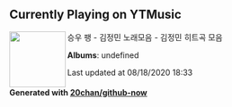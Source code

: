 ## Currently Playing on YTMusic

[<img align="left" width="100" src="https://i.ytimg.com/vi/qZHhJtnlqx8/sddefault.jpg?sqp=-oaymwEWCJADEOEBIAQqCghqEJQEGHgg6AJIWg&rs">](https://music.youtube.com/channel/UC9YjLK1h-C6ejIzQCs5H9Eg)

승우 팽 - 김정민 노래모음 - 김정민 히트곡 모음

**Albums**: undefined

Last updated at 08/18/2020 18:33

#### Generated with [20chan/github-now](https://github.com/20chan/github-now)


<!--
**20chan/20chan** is a ✨ _special_ ✨ repository because its `README.md` (this file) appears on your GitHub profile.

Here are some ideas to get you started:

- 🔭 I’m currently working on ...
- 🌱 I’m currently learning ...
- 👯 I’m looking to collaborate on ...
- 🤔 I’m looking for help with ...
- 💬 Ask me about ...
- 📫 How to reach me: ...
- 😄 Pronouns: ...
- ⚡ Fun fact: ...
-->
